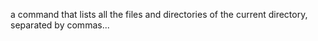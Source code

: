  a command that lists all the files and directories of the current directory, separated by commas...
